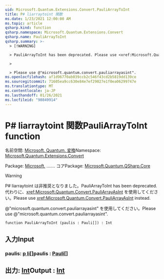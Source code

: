 ```yaml
---
uid: Microsoft.Quantum.Extensions.Convert.PauliArrayToInt
title: P# liarraytoint 関数
ms.date: 1/23/2021 12:00:00 AM
ms.topic: article
qsharp.kind: function
qsharp.namespace: Microsoft.Quantum.Extensions.Convert
qsharp.name: PauliArrayToInt
qsharp.summary: >-
  > [!WARNING]

  > PauliArrayToInt has been deprecated. Please use <xref:Microsoft.Quantum.Convert.PauliArrayAsInt> instead.

  >

  > Please use @"microsoft.quantum.convert.pauliarrayasint".
ms.openlocfilehash: af1d96770ab039ccb2c546f43cd2b5819dd139ce
ms.sourcegitcommit: 71605ea9cc630e84e7ef29027e1f0ea06299747e
ms.translationtype: MT
ms.contentlocale: ja-JP
ms.lasthandoff: 01/26/2021
ms.locfileid: "98849914"
---
```

# <a name="pauliarraytoint-function"></a><span data-ttu-id="bdd69-102">P# liarraytoint 関数</span><span class="sxs-lookup"><span data-stu-id="bdd69-102">PauliArrayToInt function</span></span>

<span data-ttu-id="bdd69-103">名前空間: [Microsoft. Quantum. 変換](xref:Microsoft.Quantum.Extensions.Convert)</span><span class="sxs-lookup"><span data-stu-id="bdd69-103">Namespace: [Microsoft.Quantum.Extensions.Convert](xref:Microsoft.Quantum.Extensions.Convert)</span></span>

<span data-ttu-id="bdd69-104">Package: [Microsoft.](https://nuget.org/packages/Microsoft.Quantum.QSharp.Core) ....... コア</span><span class="sxs-lookup"><span data-stu-id="bdd69-104">Package: [Microsoft.Quantum.QSharp.Core](https://nuget.org/packages/Microsoft.Quantum.QSharp.Core)</span></span>


> [!WARNING]
> <span data-ttu-id="bdd69-105">P# liarraytoint は非推奨となりました。</span><span class="sxs-lookup"><span data-stu-id="bdd69-105">PauliArrayToInt has been deprecated.</span></span> <span data-ttu-id="bdd69-106">代わりに、<xref:Microsoft.Quantum.Convert.PauliArrayAsInt> を使用してください。</span><span class="sxs-lookup"><span data-stu-id="bdd69-106">Please use <xref:Microsoft.Quantum.Convert.PauliArrayAsInt> instead.</span></span>
>
> <span data-ttu-id="bdd69-107">@"microsoft.quantum.convert.pauliarrayasint" を使用してください。</span><span class="sxs-lookup"><span data-stu-id="bdd69-107">Please use @"microsoft.quantum.convert.pauliarrayasint".</span></span>



```qsharp
function PauliArrayToInt (paulis : Pauli[]) : Int
```


## <a name="input"></a><span data-ttu-id="bdd69-108">入力</span><span class="sxs-lookup"><span data-stu-id="bdd69-108">Input</span></span>

### <a name="paulis--pauli"></a><span data-ttu-id="bdd69-109">paulis: [p li](xref:microsoft.quantum.lang-ref.pauli)[]</span><span class="sxs-lookup"><span data-stu-id="bdd69-109">paulis : [Pauli](xref:microsoft.quantum.lang-ref.pauli)[]</span></span>





## <a name="output--int"></a><span data-ttu-id="bdd69-110">出力: [Int](xref:microsoft.quantum.lang-ref.int)</span><span class="sxs-lookup"><span data-stu-id="bdd69-110">Output : [Int](xref:microsoft.quantum.lang-ref.int)</span></span>

